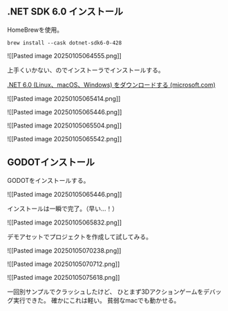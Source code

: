 
## .NET SDK 6.0 インストール

HomeBrewを使用。

`brew install --cask dotnet-sdk6-0-428`

![[Pasted image 20250105064555.png]]

上手くいかない、のでインストーラでインストールする。

[.NET 6.0 (Linux、macOS、Windows) をダウンロードする (microsoft.com)](https://dotnet.microsoft.com/ja-jp/download/dotnet/6.0)

![[Pasted image 20250105065414.png]]

![[Pasted image 20250105065446.png]]

![[Pasted image 20250105065504.png]]

![[Pasted image 20250105065542.png]]

## GODOTインストール

GODOTをインストールする。

![[Pasted image 20250105065446.png]]

インストールは一瞬で完了。（早い…！）

![[Pasted image 20250105065832.png]]

デモアセットでプロジェクトを作成して試してみる。

![[Pasted image 20250105070238.png]]

![[Pasted image 20250105070712.png]]

![[Pasted image 20250105075618.png]]

一回別サンプルでクラッシュしたけど、
ひとまず3Dアクションゲームをデバッグ実行できた。
確かにこれは軽い。
貧弱なmacでも動かせる。

